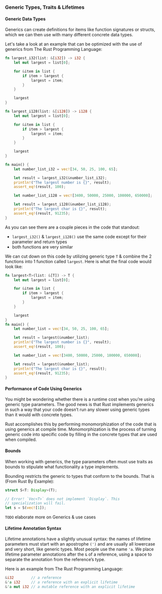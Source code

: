 ### Generic Types, Traits & Lifetimes
#### Generic Data Types
Generics can create definitions for items like function signatures or structs, which we can then use with many different concrete data types.

Let's take a look at an example that can be optimized with the use of generics from The Rust Programming Language:
```rust
fn largest_i32(list: &[i32]) -> i32 {
    let mut largest = list[0];

    for &item in list {
        if item > largest {
            largest = item;
        }
    }

    largest
}

fn largest_i128(list: &[i128]) -> i128 {
    let mut largest = list[0];

    for &item in list {
        if item > largest {
            largest = item;
        }
    }

    largest
}

fn main() {
    let number_list_i32 = vec![34, 50, 25, 100, 65];

    let result = largest_i32(&number_list_i32);
    println!("The largest number is {}", result);
    assert_eq!(result, 100);

    let number_list_i128 = vec![3400, 50000, 25000, 100000, 650000];

    let result = largest_i128(&number_list_i128);
    println!("The largest char is {}", result);
    assert_eq!(result, 91235);
}
```

As you can see there are a couple pieces in the code that standout:
- `largest_i32()` & `largest_i128()` use the same code except for their parameter and return types
- both functions are very similar

We can cut down on this code by utilizing generic type `T` & combine the 2 functions into 1 function called `largest`. Here is what the final code would look like:
```rust
fn largest<T>(list: &[T]) -> T {
    let mut largest = list[0];

    for &item in list {
        if item > largest {
            largest = item;
        }
    }

    largest
}
fn main() {
    let number_list = vec![34, 50, 25, 100, 65];

    let result = largest(&number_list);
    println!("The largest number is {}", result);
    assert_eq!(result, 100);

    let number_list = vec![3400, 50000, 25000, 100000, 650000];

    let result = largest(&number_list);
    println!("The largest char is {}", result);
    assert_eq!(result, 91235);
}
```

#### Performance of Code Using Generics
You might be wondering whether there is a runtime cost when you’re using generic type parameters. The good news is that Rust implements generics in such a way that your code doesn’t run any slower using generic types than it would with concrete types.

Rust accomplishes this by performing monomorphization of the code that is using generics at compile time. Monomorphization is the process of turning generic code into specific code by filling in the concrete types that are used when compiled.

#### Bounds
When working with generics, the type parameters often must use traits as bounds to stipulate what functionality a type implements.

Bounding restricts the generic to types that conform to the bounds. That is (From Rust By Example):
```rust
struct S<T: Display>(T);

// Error! `Vec<T>` does not implement `Display`. This
// specialization will fail.
let s = S(vec![1]);
```

`TODO` elaborate more on Generics & use cases

#### Lifetime Annotation Syntax
Lifetime annotations have a slightly unusual syntax: the names of lifetime parameters must start with an apostrophe `(')` and are usually all lowercase and very short, like generic types. Most people use the name `'a`. We place lifetime parameter annotations after the `&` of a reference, using a space to separate the annotation from the reference’s type.

Here is an example from The Rust Programming Language:
```rust
&i32        // a reference
&'a i32     // a reference with an explicit lifetime
&'a mut i32 // a mutable reference with an explicit lifetime
```